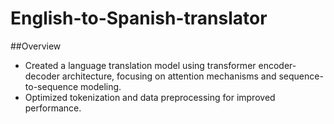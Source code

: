 # English-to-Spanish-translator

##Overview
- Created a language translation model using transformer encoder-decoder architecture, focusing on attention
mechanisms and sequence-to-sequence modeling.
- Optimized tokenization and data preprocessing for improved performance.

